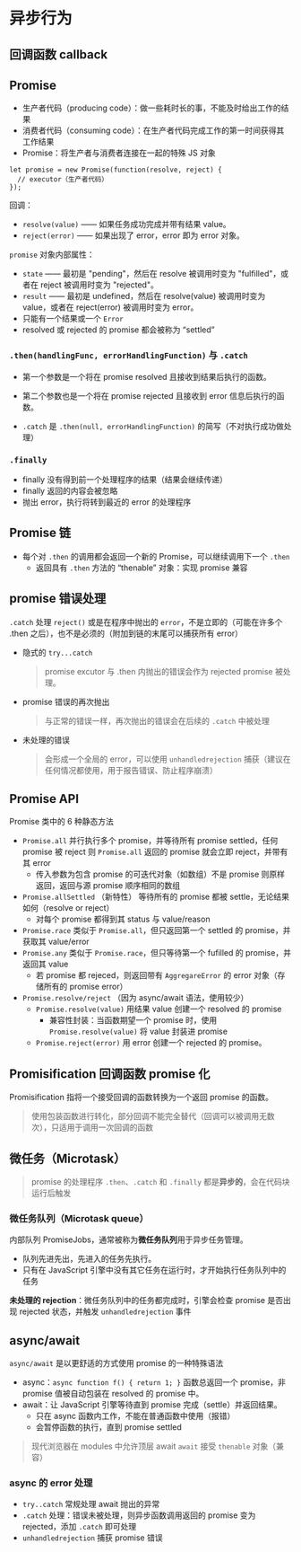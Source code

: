 # 异步行为

## 回调函数 callback

## Promise

- 生产者代码（producing code）：做一些耗时长的事，不能及时给出工作的结果
- 消费者代码（consuming code）：在生产者代码完成工作的第一时间获得其工作结果
- Promise：将生产者与消费者连接在一起的特殊 JS 对象

```JS
let promise = new Promise(function(resolve, reject) {
  // executor（生产者代码）
});
```

回调：

- `resolve(value)` —— 如果任务成功完成并带有结果 value。
- `reject(error)` —— 如果出现了 error，error 即为 error 对象。

`promise` 对象内部属性：

- `state` —— 最初是 "pending"，然后在 resolve 被调用时变为 "fulfilled"，或者在 reject 被调用时变为 "rejected"。
- `result` —— 最初是 undefined，然后在 resolve(value) 被调用时变为 value，或者在 reject(error) 被调用时变为 error。
- 只能有一个结果或一个 `Error`
- resolved 或 rejected 的 promise 都会被称为 “settled”

### `.then(handlingFunc, errorHandlingFunction)` 与 `.catch`

- 第一个参数是一个将在 promise resolved 且接收到结果后执行的函数。
- 第二个参数也是一个将在 promise rejected 且接收到 error 信息后执行的函数。

- `.catch` 是 `.then(null, errorHandlingFunction)` 的简写（不对执行成功做处理）

### `.finally`

- finally 没有得到前一个处理程序的结果（结果会继续传递）
- finally 返回的内容会被忽略
- 抛出 error，执行将转到最近的 error 的处理程序

## Promise 链

- 每个对 `.then` 的调用都会返回一个新的 Promise，可以继续调用下一个 `.then`
  - 返回具有 `.then` 方法的 “thenable” 对象：实现 promise 兼容

## promise 错误处理

`.catch` 处理 `reject()` 或是在程序中抛出的 `error`，不是立即的（可能在许多个 .then 之后），也不是必须的（附加到链的末尾可以捕获所有 error）

- 隐式的 `try...catch`
  > promise excutor 与 .then 内抛出的错误会作为 rejected promise 被处理。
- promise 错误的再次抛出
  > 与正常的错误一样，再次抛出的错误会在后续的 `.catch` 中被处理
- 未处理的错误
  > 会形成一个全局的 error，可以使用 `unhandledrejection` 捕获（建议在任何情况都使用，用于报告错误、防止程序崩溃）

## Promise API

Promise 类中的 6 种静态方法

- `Promise.all`
  并行执行多个 promise，并等待所有 promise settled，任何 promise 被 reject 则 `Promise.all` 返回的 promise 就会立即 reject，并带有其 error
  - 传入参数为包含 promise 的可迭代对象（如数组）不是 promise 则原样返回，返回与源 promise 顺序相同的数组
- `Promise.allSettled` （新特性）
  等待所有的 promise 都被 settle，无论结果如何（resolve or reject）
  - 对每个 promise 都得到其 status 与 value/reason
- `Promise.race`
  类似于 `Promise.all`，但只返回第一个 settled 的 promise，并获取其 value/error
- `Promise.any`
  类似于 `Promise.race`，但只等待第一个 fufilled 的 promise，并返回其 value
  - 若 promise 都 rejeced，则返回带有 `AggregareError` 的 error 对象（存储所有的 promise error）
- `Promise.resolve/reject` （因为 async/await 语法，使用较少）
  - `Promise.resolve(value)` 用结果 value 创建一个 resolved 的 promise
    - 兼容性封装：当函数期望一个 promise 时，使用 `Promise.resolve(value)` 将 value 封装进 promise
  - `Promise.reject(error)` 用 error 创建一个 rejected 的 promise。

## Promisification 回调函数 promise 化

Promisification 指将一个接受回调的函数转换为一个返回 promise 的函数。

> 使用包装函数进行转化，部分回调不能完全替代（回调可以被调用无数次），只适用于调用一次回调的函数

## 微任务（Microtask）

> promise 的处理程序 `.then`、`.catch` 和 `.finally` 都是**异步的**，会在代码块运行后触发

### 微任务队列（Microtask queue）

内部队列 PromiseJobs，通常被称为**微任务队列**用于异步任务管理。

- 队列先进先出，先进入的任务先执行。
- 只有在 JavaScript 引擎中没有其它任务在运行时，才开始执行任务队列中的任务

**未处理的 rejection**：微任务队列中的任务都完成时，引擎会检查 promise 是否出现 rejected 状态，并触发 `unhandledrejection` 事件

## async/await

`async/await` 是以更舒适的方式使用 promise 的一种特殊语法

- async：`async function f() { return 1; }` 函数总返回一个 promise，非 promise 值被自动包装在 resolved 的 promise 中。
- await：让 JavaScript 引擎等待直到 promise 完成（settle）并返回结果。
  - 只在 async 函数内工作，不能在普通函数中使用（报错）
  - 会暂停函数的执行，直到 promise settled

> 现代浏览器在 modules 中允许顶层 await
> `await` 接受 `thenable` 对象（兼容）

### async 的 error 处理

- `try..catch` 常规处理 await 抛出的异常
- `.catch` 处理：错误未被处理，则异步函数调用返回的 promise 变为 rejected，添加 `.catch` 即可处理
- `unhandledrejection` 捕获 promise 错误
